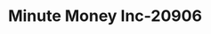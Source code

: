 ---
f_zip-code: 39428
f_state-code: MS
title: Minute Money Inc-20906
f_phone: 601-765-3200
f_city-only: Collins
f_address: 500 South Fir Avenue Collins
f_location-unique-id: '20906'
slug: minute-money-inc-20906
updated-on: '2024-05-30T13:46:58.046Z'
created-on: '2024-05-30T13:36:59.803Z'
published-on: '2024-05-30T13:54:32.469Z'
f_city-state: cms/city/collins-ms.md
f_company: cms/company/minute-money-inc.md
f_state: cms/state/mississippi.md
layout: '[payday-loan].html'
tags: payday-loan
---